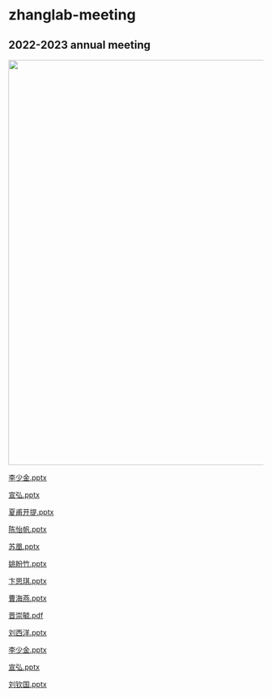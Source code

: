 # zhanglab-meeting

## 2022-2023 annual meeting

<div align=center>
<img src="https://github.com/DearJohnsonny/Zhanglab323-meeting/assets/111955215/305b9d87-9c87-4d48-ba51-1e3c16e2d27e" width="800">
</div>

<a href="https://zlabmeeting.obs.cn-north-4.myhuaweicloud.com/230707_323Lab_annual meeting/李少金.pptx">李少金.pptx</a>

<a href="https://zlabmeeting.obs.cn-north-4.myhuaweicloud.com/230707_323Lab_annual meeting/宣弘.pptx">宣弘.pptx</a>

<a href="https://zlabmeeting.obs.cn-north-4.myhuaweicloud.com/230707_323Lab_annual meeting/夏甫开提.pptx">夏甫开提.pptx</a>

<a href="https://zlabmeeting.obs.cn-north-4.myhuaweicloud.com/230707_323Lab_annual meeting/陈怡帆.pptx">陈怡帆.pptx</a>

<a href="https://zlabmeeting.obs.cn-north-4.myhuaweicloud.com/230707_323Lab_annual meeting/苏凰.pptx">苏凰.pptx</a>

<a href="https://zlabmeeting.obs.cn-north-4.myhuaweicloud.com/230707_323Lab_annual meeting/姚盼竹.pptx">姚盼竹.pptx</a>

<a href="https://zlabmeeting.obs.cn-north-4.myhuaweicloud.com/230707_323Lab_annual meeting/卞思琪.pptx">卞思琪.pptx</a>

<a href="https://zlabmeeting.obs.cn-north-4.myhuaweicloud.com/230707_323Lab_annual meeting/曹海燕.pptx">曹海燕.pptx</a>

<a href="https://zlabmeeting.obs.cn-north-4.myhuaweicloud.com/230707_323Lab_annual meeting/晋崇毓.pdf">晋崇毓.pdf</a>

<a href="https://zlabmeeting.obs.cn-north-4.myhuaweicloud.com/230707_323Lab_annual meeting/刘西洋.pptx">刘西洋.pptx</a>

<a href="https://zlabmeeting.obs.cn-north-4.myhuaweicloud.com/230707_323Lab_annual meeting/ 李少金.pptx"> 李少金.pptx</a>

<a href="https://zlabmeeting.obs.cn-north-4.myhuaweicloud.com/230707_323Lab_annual meeting/ 宣弘.pptx"> 宣弘.pptx</a>

<a href="https://zlabmeeting.obs.cn-north-4.myhuaweicloud.com/230707_323Lab_annual meeting/ 刘钦国.pptx"> 刘钦国.pptx</a>
